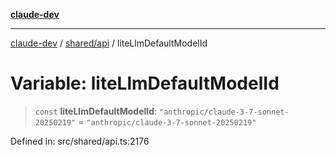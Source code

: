 [**claude-dev**](../../../README.md)

***

[claude-dev](../../../README.md) / [shared/api](../README.md) / liteLlmDefaultModelId

# Variable: liteLlmDefaultModelId

> `const` **liteLlmDefaultModelId**: `"anthropic/claude-3-7-sonnet-20250219"` = `"anthropic/claude-3-7-sonnet-20250219"`

Defined in: src/shared/api.ts:2176
